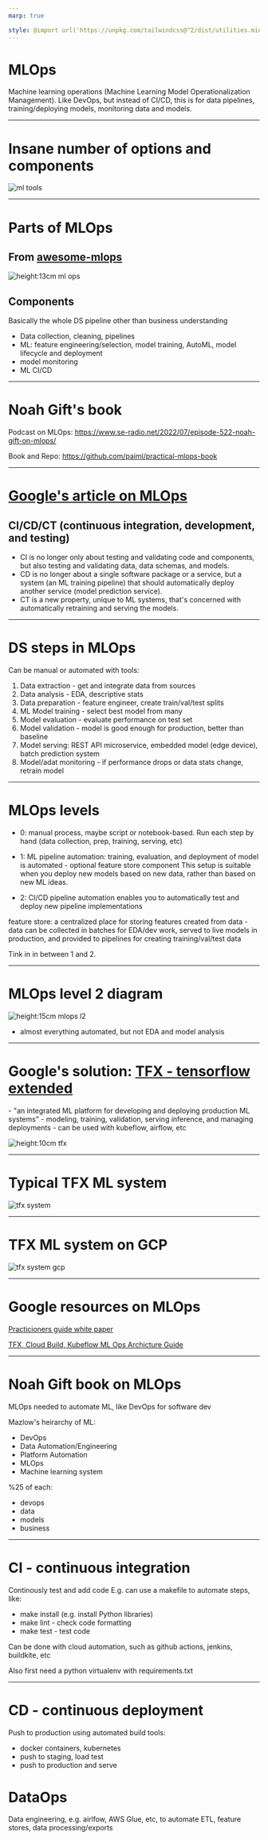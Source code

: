```yaml
---
marp: true

style: @import url('https://unpkg.com/tailwindcss@^2/dist/utilities.min.css');
---
```


# MLOps

Machine learning operations (Machine Learning Model Operationalization Management). Like DevOps, but instead of CI/CD, this is for data pipelines, training/deploying models, monitoring data and models.


---

# Insane number of options and components

![ml tools](./ml_platforms_tools_2021.jpg)

---

# Parts of MLOps

<div class="grid grid-cols-2 gap-4">

<div>

## From [awesome-mlops](https://github.com/kelvins/awesome-mlops)
![height:13cm ml ops](./awesome-ml-ops.jpg)

</div>

<div>

## Components

Basically the whole DS pipeline other than business understanding

- Data collection, cleaning, pipelines
- ML: feature engineering/selection, model training, AutoML, model lifecycle and deployment
- model monitoring
- ML CI/CD

</div>

</div>

---

# Noah Gift's book

Podcast on MLOps: https://www.se-radio.net/2022/07/episode-522-noah-gift-on-mlops/

Book and Repo: https://github.com/paiml/practical-mlops-book

---

# [Google's article on MLOps](https://cloud.google.com/architecture/mlops-continuous-delivery-and-automation-pipelines-in-machine-learning)

## CI/CD/CT (continuous integration, development, and testing)

- CI is no longer only about testing and validating code and components, but also testing and validating data, data schemas, and models.
- CD is no longer about a single software package or a service, but a system (an ML training pipeline) that should automatically deploy another service (model prediction service).
- CT is a new property, unique to ML systems, that's concerned with automatically retraining and serving the models.

---

# DS steps in MLOps

Can be manual or automated with tools:

1. Data extraction - get and integrate data from sources
2. Data analysis - EDA, descriptive stats
3. Data preparation - feature engineer, create train/val/test splits
4. ML Model training - select best model from many
5. Model evaluation - evaluate performance on test set
6. Model validation - model is good enough for production, better than baseline
7. Model serving: REST API microservice, embedded model (edge device), batch prediction system
8. Model/adat monitoring - if performance drops or data stats change, retrain model

---

# MLOps levels

- 0: manual process, maybe script or notebook-based. Run each step by hand (data collection, prep, training, serving, etc)
- 1: ML pipeline automation: training, evaluation, and deployment of model is automated - optional feature store component
This setup is suitable when you deploy new models based on new data, rather than based on new ML ideas.

- 2: CI/CD pipeline automation
enables you to automatically test and deploy new pipeline implementations

feature store: a centralized place for storing features created from data - data can be collected in batches for EDA/dev work, served to live models in production, and provided to pipelines for creating training/val/test data

Tink in in between 1 and 2.

---

# MLOps level 2 diagram

![height:15cm mlops l2](mlops_level_2.png)

* almost everything automated, but not EDA and model analysis

---
# Google's solution: [TFX - tensorflow extended](https://www.tensorflow.org/tfx/guide)

<div class="grid grid-cols-2 gap-4">

<div>
- "an integrated ML platform for developing and deploying production ML systems"
- modeling, training, validation, serving inference, and managing deployments
- can be used with kubeflow, airflow, etc
</div>

<div>

![height:10cm tfx](tfx_flow.png)

</div>
</div>

---
# Typical TFX ML system

![tfx system](typical_tfx_system.png)

---

# TFX ML system on GCP

![tfx system gcp](tfx_on_gcp.png)

---

# Google resources on MLOps

[Practicioners guide white paper](https://services.google.com/fh/files/misc/practitioners_guide_to_mlops_whitepaper.pdf)

[TFX, Cloud Build, Kubeflow ML Ops Archicture Guide](https://cloud.google.com/architecture/architecture-for-mlops-using-tfx-kubeflow-pipelines-and-cloud-build)

---

# Noah Gift book on MLOps

MLOps needed to automate ML, like DevOps for software dev

Mazlow's heirarchy of ML:

- DevOps
- Data Automation/Engineering
- Platform Automation
- MLOps
- Machine learning system

%25 of each:
- devops
- data
- models
- business

---

# CI - continuous integration

Continously test and add code
E.g. can use a makefile to automate steps, like:
- make install (e.g. install Python libraries)
- make lint - check code formatting
- make test - test code

Can be done with cloud automation, such as github actions, jenkins, buildkite, etc

Also first need a python virtualenv with requirements.txt

---

# CD - continuous deployment

Push to production using automated build tools:
- docker containers, kubernetes
- push to staging, load test
- push to production and serve

# DataOps

Data engineering, e.g. airlfow, AWS Glue, etc, to automate ETL, feature stores, data processing/exports

